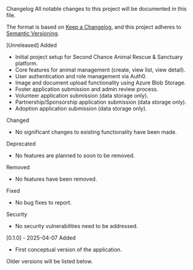 Changelog
All notable changes to this project will be documented in this file.

The format is based on [Keep a Changelog](https://keepachangelog.com/en/1.0.0/),
and this project adheres to [Semantic Versioning](https://semver.org/spec/v2.0.0.html).

[Unreleased]
Added
* Initial project setup for Second Chance Animal Rescue & Sanctuary platform.
* Core features for animal management (create, view list, view detail).
* User authentication and role management via Auth0.
* Image and document upload functionality using Azure Blob Storage.
* Foster application submission and admin review process.
* Volunteer application submission (data storage only).
* Partnership/Sponsorship application submission (data storage only).
* Adoption application submission (data storage only).

Changed
* No significant changes to existing functionality have been made.

Deprecated
* No features are planned to soon to be removed.

Removed
* No features have been removed.

Fixed
* No bug fixes to report.

Security
* No security vulnerabilities need to be addressed.

[0.1.0] - 2025-04-07
Added
* First conceptual version of the application.

Older versions will be listed below.
